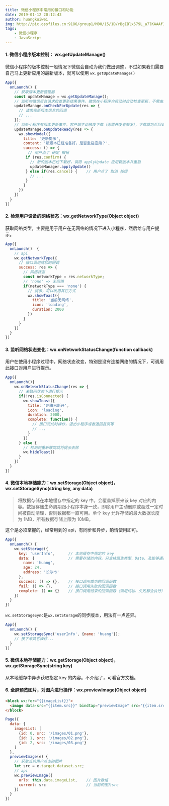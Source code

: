 ```yaml
---
title: 微信小程序中常用的接口和功能
date: 2019-01-12 20:12:43
author: huangkuiwei
img: http://pic.ossfiles.cn:9186/group1/M00/15/1D/rBgIBlx579L_a7lKAAAf12qXaR0168.jpg
tags: 
    - 微信小程序
    - JavaScript
---
```

#### 1. 微信小程序版本控制： wx.getUpdateManage()
微信小程序的版本控制一般情况下微信会自动为我们做出调整，不过如果我们需要自己马上更新应用的最新版本，就可以使用 `wx.getUpdateManage()`
```javascript
App({
  onLaunch() {
    // 获取版本更新管理器
    const updateManage = wx.getUpdateManage();   
    // 监听向微信后台请求检查更新结果事件。微信在小程序冷启动时自动检查更新，不需由开发者主动触发。（可不写该步骤）
    updateManage.onCheckForUpdate(res => {
      // 请求完新版本信息的回调
      // ...
    });
    // 监听小程序有版本更新事件。客户端主动触发下载（无需开发者触发），下载成功后回调
    updateManage.onUpdateReady(res => {      
      wx.showModal({
        title: '更新提示',
        content: '新版本已经准备好，是否重启应用？',
        success: () => {
          // 用户点了 确定 按钮
         if (res.confirm) {
           // 新的版本已经下载好，调用 applyUpdate 应用新版本并重启
           updateManager.applyUpdate()
         } else if(res.cancel) {    // 用户点了 取消 按钮
           // ...
         }
        }
      })
    })    
  }
})
```

#### 2. 检测用户设备的网络状态：wx.getNetworkType(Object object)
获取网络类型，主要是用于用户在无网络的情况下进入小程序，然后给与用户提示。
```javascript
App({
  onLaunch()  {
    // api
    wx.getNetworkType({
      // 接口调用成功的回调
      success: res => {
        // 网络状态
        const networkType = res.networkType;
        // 'none' => 无网络
        if(networkType === 'none') {
          // 提示，可以改用其它方式
          wx.showToast({
            title: '当前无网络',
            icon: 'loading',
            duration: 2000
          })
        }
      }
    })
  }
})
```

#### 3. 监听网络状态变化：wx.onNetworkStatusChange(function callback)
用户在使用小程序过程中，网络状态改变，特别是没有连接网络的情况下，可调用此接口对用户进行提示。
```javascript
App({
  onLaunch(){
    wx.onNetworkStatusChange(res => {
      // 未联网状态下进行提示
      if(!res.isConnected) {
        wx.showToast({
          title: '网络已断开',
          icon: 'loading',
          duration: 2000,
          complete: function() {
            // 接口完成时操作，退出小程序或者退回首页等
            // ...
          }
        })
      } else {
        // 检测到重新联网就将提示去除
        wx.hideToast()
      }
    })
  }
})
```
#### 4. 微信本地存储能力：wx.setStorage(Object object)，wx.setStorageSync(string key, any data)
>将数据存储在本地缓存中指定的 key 中。会覆盖掉原来该 key 对应的内容。数据存储生命周期跟小程序本身一致，即除用户主动删除或超过一定时间被自动清理，否则数据都一直可用。单个 key 允许存储的最大数据长度为 1MB，所有数据存储上限为 10MB。

这个是必须掌握的，经常用到的 api，有同步和异步，酌情使用即可。
```javascript
App({
  onLaunch() {
    wx.setStorage({
      key: 'userInfo',      // 本地缓存中指定的 key
      data: {               // 需要存储的内容。只支持原生类型、Date、及能够通过JSON.stringify序列化的对象。
        name: 'huang',
        age: 24,
        address: '长沙市'
      },
      success: () => {},    // 接口调用成功的回调函数
      fail: () => {},       // 接口调用失败的回调函数
      complete: () => {}    // 接口调用结束的回调函数（调用成功、失败都会执行）
    })
  }
})
```
`wx.setStorageSync`是`wx.setStorage`的同步版本，用法有一点差异。
```javascript
App({
  onLaunch() {
    wx.setStorageSync('userInfo', {name: 'huang'});
    // 接下来其它操作...
  }
})
```

#### 5. 微信本地存储能力：wx.getStorage(Object object)，wx.getStorageSync(string key)
从本地缓存中异步获取指定 key 的内容。不介绍了，可看官方文档。

#### 6. 全屏预览图片，对图片进行操作：wx.previewImage(Object object)
```html
<block wx:for="{{imageList}}">
  <image data-src="{{item.src}}" bindtap="previewImage" src="{{item.src}}" mode="widthFix"></image>
</block>
```
```javascript
Page({
  data: {
    imageList: [
      {id: 0, src: '/images/01.png'}, 
      {id: 1, src: '/images/02.png'},
      {id: 2, src: '/images/03.png'}
    ]
  },
  previewImage(e) {
    // 获取当前用户点击的图片
    let src = e.target.dataset.src;
    // api
    wx.previewImage({
      urls: this.data.imageList,    // 图片数组
      current: src                  // 当前的图片src
    })
  }
})
```












